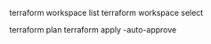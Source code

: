 terraform workspace list
terraform workspace select <WorkspaceName>

terraform plan 
terraform apply -auto-approve